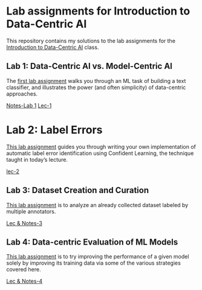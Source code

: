 # Lab assignments for Introduction to Data-Centric AI

This repository contains my solutions to the lab assignments for the [Introduction to
Data-Centric AI](https://dcai.csail.mit.edu/) class.

## Lab 1: Data-Centric AI vs. Model-Centric AI

The [first lab assignment](https://github.com/hazrulakmal/deep-learning/tree/main/dcai-lab/1.%20data-centric-model-centric) walks you through an ML task of building a text classifier, and illustrates the power (and often simplicity) of data-centric approaches.

[Notes-Lab 1]()
[Lec-1]()

# Lab 2: Label Errors

[This lab assignment]() guides you through writing your own implementation of
automatic label error identification using Confident Learning, the technique taught in today’s lecture.

[lec-2](https://dcai.csail.mit.edu/lectures/label-errors/)

## Lab 3: Dataset Creation and Curation

[This lab assignment]() is to analyze an already collected dataset labeled by multiple annotators.

[Lec & Notes-3](https://dcai.csail.mit.edu/lectures/dataset-creation-curation/)

## Lab 4: Data-centric Evaluation of ML Models

[This lab assignment]() is to try improving the performance of a given
model solely by improving its training data via some of the various strategies covered here.

[Lec & Notes-4](https://dcai.csail.mit.edu/lectures/data-centric-evaluation/)
